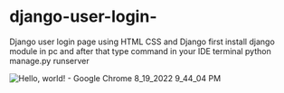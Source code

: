 # django-user-login-
Django user login page using HTML CSS and Django
first install django module in pc and after that type command in your IDE terminal python manage.py runserver

![Hello, world! - Google Chrome 8_19_2022 9_44_04 PM](https://user-images.githubusercontent.com/102664312/185729402-2cbd4ac3-1912-44fd-99b6-34227f2fef52.png)
